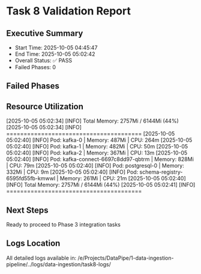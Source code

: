 # Task 8 Validation Report

## Executive Summary
- Start Time: 2025-10-05 04:45:47
- End Time: 2025-10-05 05:02:42
- Overall Status: ✅ PASS
- Failed Phases: 0

## Failed Phases


## Resource Utilization
[2025-10-05 05:02:34] [INFO] Total Memory: 2757Mi / 6144Mi (44%)
[2025-10-05 05:02:34] [INFO] =======================================
[2025-10-05 05:02:40] [INFO] Pod: kafka-0 | Memory: 487Mi | CPU: 264m
[2025-10-05 05:02:40] [INFO] Pod: kafka-1 | Memory: 482Mi | CPU: 50m
[2025-10-05 05:02:40] [INFO] Pod: kafka-2 | Memory: 367Mi | CPU: 13m
[2025-10-05 05:02:40] [INFO] Pod: kafka-connect-6697c8dd97-qbtrm | Memory: 828Mi | CPU: 79m
[2025-10-05 05:02:40] [INFO] Pod: postgresql-0 | Memory: 332Mi | CPU: 9m
[2025-10-05 05:02:40] [INFO] Pod: schema-registry-6595fd55fb-kmwwl | Memory: 261Mi | CPU: 21m
[2025-10-05 05:02:40] [INFO] Total Memory: 2757Mi / 6144Mi (44%)
[2025-10-05 05:02:41] [INFO] =======================================

## Next Steps
Ready to proceed to Phase 3 integration tasks

## Logs Location
All detailed logs available in: /e/Projects/DataPipe/1-data-ingestion-pipeline/../logs/data-ingestion/task8-logs/
